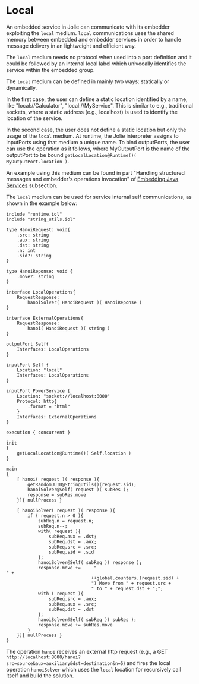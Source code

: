# Local

An embedded service in Jolie can communicate with its embedder exploiting the `local` medium. `local` communications uses the shared memory between embedded and embedder services in order to handle message delivery in an lightweight and efficient way.

The `local` medium needs no protocol when used into a port definition and it could be followed by an internal local label which univocally identifies the service within the embedded group.

The `local` medium can be defined in mainly two ways: statically or dynamically.

In the first case, the user can define a static location identified by a name, like "local://Calculator", "local://MyService". This is similar to e.g., traditional sockets, where a static address \(e.g., localhost\) is used to identify the location of the service.

In the second case, the user does not define a static location but only the usage of the `local` medium. At runtime, the Jolie interpreter assigns to inputPorts using that medium a unique name. To bind outputPorts, the user can use the operation as it follows, where MyOutputPort is the name of the outputPort to be bound `getLocalLocation@Runtime()( MyOutputPort.location )`.

An example using this medium can be found in part "Handling structured messages and embedder's operations invocation" of [Embedding Java Services](../../technology-integration/java/README.md) subsection.

The `local` medium can be used for service internal self communications, as shown in the example below:

```jolie
include "runtime.iol"
include "string_utils.iol"

type HanoiRequest: void{
    .src: string
    .aux: string
    .dst: string
    .n: int
    .sid?: string
}

type HanoiReponse: void {
    .move?: string
}

interface LocalOperations{
    RequestResponse:
        hanoiSolver( HanoiRequest )( HanoiReponse )
}

interface ExternalOperations{
    RequestResponse:
        hanoi( HanoiRequest )( string )
}

outputPort Self{
    Interfaces: LocalOperations
}

inputPort Self {
    Location: "local"
    Interfaces: LocalOperations
}

inputPort PowerService {
    Location: "socket://localhost:8000"
    Protocol: http{
        .format = "html"
    }
    Interfaces: ExternalOperations
}

execution { concurrent }

init
{
    getLocalLocation@Runtime()( Self.location )
}

main
{
    [ hanoi( request )( response ){
        getRandomUUID@StringUtils()(request.sid);
        hanoiSolver@Self( request )( subRes );
        response = subRes.move
    }]{ nullProcess }

    [ hanoiSolver( request )( response ){
        if ( request.n > 0 ){
            subReq.n = request.n;
            subReq.n--;
            with( request ){
                subReq.aux = .dst;
                subReq.dst = .aux;
                subReq.src = .src;
                subReq.sid = .sid
            };
            hanoiSolver@Self( subReq )( response );
            response.move +=     "
" +
                                ++global.counters.(request.sid) +
                                ") Move from " + request.src +
                                " to " + request.dst + ";";
            with ( request ){
                subReq.src = .aux;
                subReq.aux = .src;
                subReq.dst = .dst
            };
            hanoiSolver@Self( subReq )( subRes );
            response.move += subRes.move
        }
    }]{ nullProcess }
}
```

The operation `hanoi` receives an external http request \(e.g., a GET `http://localhost:8000/hanoi?src=source&aux=auxiliary&dst=destination&n=5`\) and fires the local operation `hanoiSolver` which uses the `local` location for recursively call itself and build the solution.
